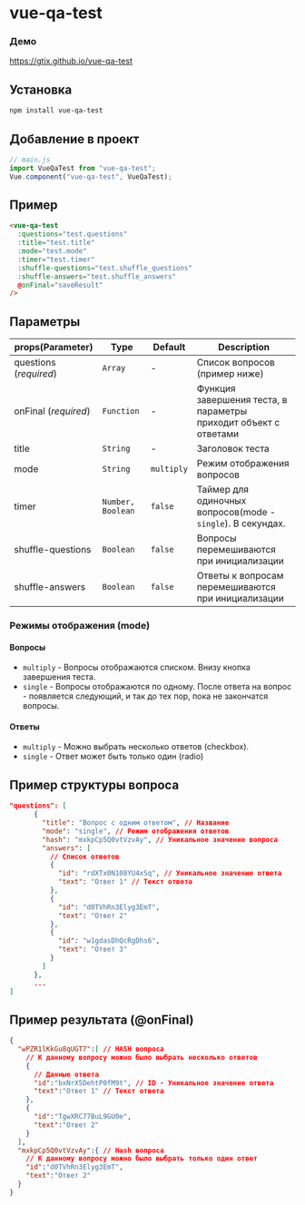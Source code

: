 # vue-qa-test

### Демо

https://gtix.github.io/vue-qa-test

## Установка

```bash
npm install vue-qa-test
```

## Добавление в проект

```js
// main.js
import VueQaTest from "vue-qa-test";
Vue.component("vue-qa-test", VueQaTest);
```

## Пример

```html
<vue-qa-test
  :questions="test.questions"
  :title="test.title"
  :mode="test.mode"
  :timer="test.timer"
  :shuffle-questions="test.shuffle_questions"
  :shuffle-answers="test.shuffle_answers"
  @onFinal="saveResult"
/>
```

## Параметры

| props(Parameter)       | Type              | Default    | Description                                                      |
| ---------------------- | ----------------- | ---------- | ---------------------------------------------------------------- |
| questions (*required*) | `Array`           | -          | Список вопросов (пример ниже)                                    |
| onFinal (*required*)   | `Function`        | -          | Функция завершения теста, в параметры приходит объект с ответами |
| title                  | `String`          | -          | Заголовок теста                                                  |
| mode                   | `String`          | `multiply` | Режим отображения вопросов                                       |
| timer                  | `Number, Boolean` | `false`    | Таймер для одиночных вопросов(mode - `single`). В секундах.      |
| shuffle-questions      | `Boolean`         | `false`    | Вопросы перемешиваются при инициализации                         |
| shuffle-answers        | `Boolean`         | `false`    | Ответы к вопросам перемешиваются при инициализации               |

### Режимы отображения (mode)

#### Вопросы

- `multiply` - Вопросы отображаются списком. Внизу кнопка завершения теста.
- `single` - Вопросы отображаются по одному. После ответа на вопрос - появляется следующий, и так до тех пор, пока не закончатся вопросы.

#### Ответы

- `multiply` - Можно выбрать несколько ответов (checkbox).
- `single` - Ответ может быть только один (radio)

## Пример структуры вопроса

```json
"questions": [
      {
        "title": "Вопрос с одним ответом", // Название
        "mode": "single", // Режим отображения ответов
        "hash": "mxkpCp5Q0vtVzvAy", // Уникальное значение вопроса
        "answers": [
          // Список ответов
          {
            "id": "rdXTx0N108YU4xSq", // Уникальное значение ответа
            "text": "Ответ 1" // Текст ответа
          },
          {
            "id": "d0TVhRn3Elyg3EmT",
            "text": "Ответ 2"
          },
          {
            "id": "w1gdasDhQcRgDhs6",
            "text": "Ответ 3"
          }
        ]
      },
      ...
]
```

## Пример результата (@onFinal)

```json
{
  "wPZR1lKkGu8qUGT7":[ // HASH вопроса
    // К данному вопросу можно было выбрать несколько ответов
    { 
      // Данные ответа
      "id":"bxNrX5DehtP0fM9t", // ID - Уникальное значение ответа
      "text":"Ответ 1" // Текст ответа
    },
    {
      "id":"TgwXRC77BuL9GU0e",
      "text":"Ответ 2"
    }
  ],
  "mxkpCp5Q0vtVzvAy":{ // Hash вопроса
    // К данному вопросу можно было выбрать только один ответ
    "id":"d0TVhRn3Elyg3EmT",
    "text":"Ответ 2"
  }
}
```

